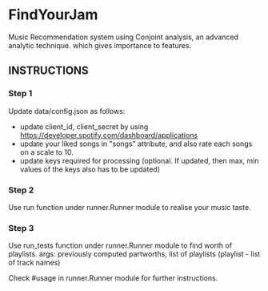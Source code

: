 # FindYourJam
Music Recommendation system using Conjoint analysis, an advanced analytic technique. which gives importance to features.  

## INSTRUCTIONS

### Step 1

Update data/config.json as follows:
*   update client_id, client_secret by using https://developer.spotify.com/dashboard/applications
*   update your liked songs in "songs" attribute, and also rate each songs on a scale to 10.
*   update keys required for processing (optional. If updated, then max, min values of the keys also has to be updated)

### Step 2

Use run function under runner.Runner module to realise your music taste.

### Step 3

Use run_tests function under runner.Runner module to find worth of playlists.
args: previously computed partworths, list of playlists (playlist - list of track names)

Check #usage in runner.Runner module for further instructions.
